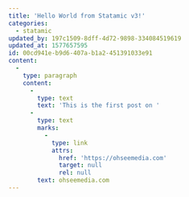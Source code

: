 ```yaml
---
title: 'Hello World from Statamic v3!'
categories:
  - statamic
updated_by: 197c1509-8dff-4d72-9898-334084519619
updated_at: 1577657595
id: 00cd941e-b9d6-407a-b1a2-451391033e91
content:
  -
    type: paragraph
    content:
      -
        type: text
        text: 'This is the first post on '
      -
        type: text
        marks:
          -
            type: link
            attrs:
              href: 'https://ohseemedia.com'
              target: null
              rel: null
        text: ohseemedia.com
---
```

